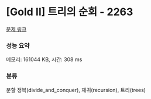 # [Gold II] 트리의 순회 - 2263 

[문제 링크](https://www.acmicpc.net/problem/2263) 

### 성능 요약

메모리: 161044 KB, 시간: 308 ms

### 분류

분할 정복(divide_and_conquer), 재귀(recursion), 트리(trees)

